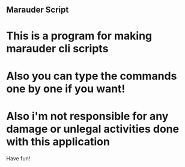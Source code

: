 ## Marauder Script
# This is a program for making marauder cli scripts
# Also you can type the commands one by one if you want!
# Also i'm not responsible for any damage or unlegal activities done with this application
Have fun!